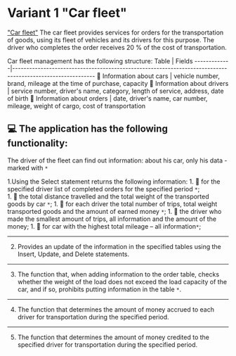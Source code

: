 # Variant 1 "Car fleet"
["Car fleet"](https://docs.google.com/document/d/10ehak4I5c0Vl53EqSSB33n9ijM-K8qSVYNXO3AeCq50/edit?usp=sharing)
The car fleet provides services for orders for the transportation of goods, using its fleet of vehicles and its drivers for this purpose. The driver who completes the order receives 20 % of the cost of transportation.

Car fleet management has the following structure:
Table | Fields
-------------|----------------------------------------------------------------------------------------------------------- 
🚙 Information about cars | vehicle number, brand, mileage at the time of purchase, capacity
🧔 Information about drivers | service number, driver's name, category, length of service, address, date of birth
📃 Information about orders | date, driver's name, car number, mileage, weight of cargo, cost of transportation

💻 The application has the following functionality:
----------------------------------------------------------------------------------------------------------- 
The driver of the fleet can find out information: about his car, only his data - marked with `*`

1.Using the Select statement returns the following information:
    1. 📌 for the specified driver list of completed orders for the specified period `*`;                                              
    1. 📌 the total distance travelled and the total weight of the transported goods by car `*`; 
    1. 📌 for each driver the total number of trips, total weight transported goods and the amount of earned money `*`;
    1. 📌 the driver who made the smallest amount of trips, all information and the amount of the money;
    1. 📌 for car with the highest total mileage – all information`*`; 

  --------------------------------------------------------------------------------------------------------------

2. Provides an update of the information in the specified tables using the Insert, Update, and Delete statements.

-------------------------------------------------------------------------------------

3. The function that, when adding information to the order table,
checks whether the weight of the load does not exceed the load capacity of the car, and if so, prohibits putting information in the table `*`.

----------------------------------------------------------------------------------------

4. The function that determines the amount of money accrued to each driver for transportation during the specified period.

----------------------------------------------------------------------------------------------

5. The function that determines the amount of money credited to the specified driver for transportation during the specified period.
